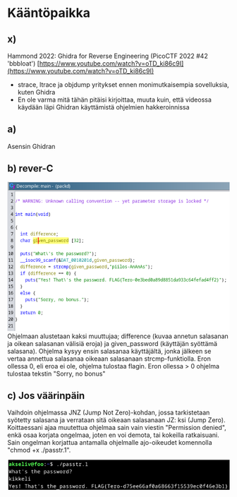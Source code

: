 # Kääntöpaikka

## x)
Hammond 2022: Ghidra for Reverse Engineering (PicoCTF 2022 #42 'bbbloat') [https://www.youtube.com/watch?v=oTD_ki86c9I](https://www.youtube.com/watch?v=oTD_ki86c9I)
- strace, ltrace ja objdump yritykset ennen monimutkaisempia sovelluksia, kuten Ghidra
- En ole varma mitä tähän pitäisi kirjoittaa, muuta kuin, että videossa käydään läpi Ghidran käyttämistä ohjelmien hakkeroinnissa

## a)
Asensin Ghidran

## b) rever-C
![packd ghidra](packd_ghidra.png)
Ohjelmaan alustetaan kaksi muuttujaa; difference (kuvaa annetun salasanan ja oikean salasanan välisiä eroja) ja given_password (käyttäjän syöttämä salasana). Ohjelma kysyy ensin salasanaa käyttäjältä, jonka jälkeen se vertaa annettua salasanaa oikeaan salasanaan strcmp-funktiolla. Eron ollessa 0, eli eroa ei ole, ohjelma tulostaa flagin. Eron ollessa > 0 ohjelma tulostaa tekstin "Sorry, no bonus"

## c) Jos väärinpäin
Vaihdoin ohjelmassa JNZ (Jump Not Zero)-kohdan, jossa tarkistetaan syötetty salasana ja verrataan sitä oikeaan salasanaan JZ: ksi (Jump Zero). Koittaessani ajaa muutettua ohjelmaa sain vain viestin "Permission denied", enkä osaa korjata ongelmaa, joten en voi demota, tai kokeilla ratkaisuani.
<br>
Sain ongelman korjattua antamalla ohjelmalle ajo-oikeudet komennolla "chmod +x ./passtr.1".

![kuva](passtr_wrong_password.png)
